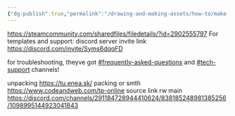 ```yaml
---
{"dg-publish":true,"permalink":"/drawing-and-making-assets/how-to/make-dms-skin/"}
---
```


https://steamcommunity.com/sharedfiles/filedetails/?id=2902555797
For templates and support: discord server invite link
https://discord.com/invite/Syms6dqqFD

for troubleshooting, theyve got [\#frequently-asked-questions](https://discord.com/channels/903842809734389760/1087143800054501518) and [\#tech-support](https://discord.com/channels/903842809734389760/1086942072327647253) channels! 

unpacking
https://tu.enea.sk/
packing or smth
https://www.codeandweb.com/tp-online
source link rw main
https://discord.com/channels/291184728944410624/838185248981385256/1098995144923041843